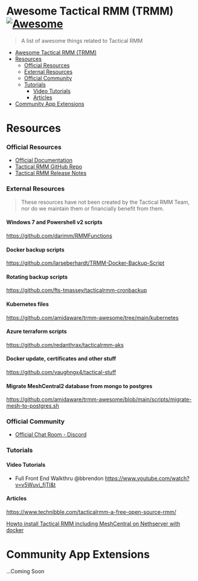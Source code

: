 # Awesome Tactical RMM (TRMM) [![Awesome](https://cdn.rawgit.com/sindresorhus/awesome/d7305f38d29fed78fa85652e3a63e154dd8e8829/media/badge.svg)](https://github.com/sindresorhus/awesome)

> A list of awesome things related to Tactical RMM

- [Awesome Tactical RMM (TRMM)](https://github.com/amidaware/trmm-awesome)
- [Resources](#resources)
    - [Official Resources](#official-resources)
    - [External Resources](#external-resources)
    - [Official Community](#official-community)
    - [Tutorials](#tutorials)
      - [Video Tutorials](#video-tutorials)
      - [Articles](#articles)
- [Community App Extensions](#community-app-extensions)

# Resources

### Official Resources

- [Official Documentation](https://docs.tacticalrmm.com/)
- [Tactical RMM GitHub Repo](https://github.com/wh1te909/tacticalrmm)
- [Tactical RMM Release Notes](https://github.com/wh1te909/tacticalrmm/releases)

### External Resources
> These resources have not been created by the Tactical RMM Team, nor do we maintain them or financially benefit from them.

#### Windows 7 and Powershell v2 scripts

<https://github.com/darimm/RMMFunctions>

#### Docker backup scripts

<https://github.com/larseberhardt/TRMM-Docker-Backup-Script>

#### Rotating backup scripts

<https://github.com/fts-tmassey/tacticalrmm-cronbackup>

#### Kubernetes files

<https://github.com/amidaware/trmm-awesome/tree/main/kubernetes>

#### Azure terraform scripts

<https://github.com/redanthrax/tacticalrmm-aks>

#### Docker update, certificates and other stuff

<https://github.com/vaughngx4/tactical-stuff>

#### Migrate MeshCentral2 database from mongo to postgres

<https://github.com/amidaware/trmm-awesome/blob/main/scripts/migrate-mesh-to-postgres.sh>

### Official Community

- [Official Chat Room - Discord](https://discord.gg/upGTkWp)

### Tutorials

#### Video Tutorials

- Full Front End Walkthru @bbrendon <https://www.youtube.com/watch?v=v5Wuvi_fjTI&t>

#### Articles

<https://www.technibble.com/tacticalrmm-a-free-open-source-rmm/>

[Howto install Tactical RMM including MeshCentral on Nethserver with docker](https://community.nethserver.org/t/howto-install-tactical-rmm-including-meshcentral-on-nethserver-with-docker/19112)

# Community App Extensions

...Coming Soon
